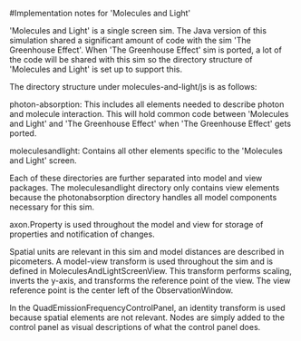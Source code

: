 #Implementation notes for 'Molecules and Light'

'Molecules and Light' is a single screen sim.  The Java version of this simulation shared a significant amount of code
with the sim 'The Greenhouse Effect'.  When 'The Greenhouse Effect' sim is ported, a lot of the code will be shared with
this sim so the directory structure of 'Molecules and Light' is set up to support this.

The directory structure under molecules-and-light/js is as follows:

photon-absorption: This includes all elements needed to describe photon and molecule interaction.  This will hold
common code between 'Molecules and Light' and 'The Greenhouse Effect' when 'The Greenhouse Effect' gets ported.

moleculesandlight: Contains all other elements specific to the 'Molecules and Light' screen.

Each of these directories are further separated into model and view packages.  The moleculesandlight directory only
contains view elements because the photonabsorption directory handles all model components necessary for this sim.

axon.Property is used throughout the model and view for storage of properties and notification of changes.

Spatial units are relevant in this sim and model distances are described in picometers.  A model-view
transform is used throughout the sim and is defined in MoleculesAndLightScreenView.  This transform performs scaling,
inverts the y-axis, and transforms the reference point of the view.  The view reference point is the center left of the
ObservationWindow.

In the QuadEmissionFrequencyControlPanel, an identity transform is used because spatial elements are not relevant.
Nodes are simply added to the control panel as visual descriptions of what the control panel does.
